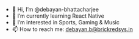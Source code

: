 - 👋 Hi, I’m @debayan-bhattacharjee
- 🌱 I’m currently learning React Native
- 👀 I’m interested in Sports, Gaming & Music
- 📫 How to reach me: debayan.b@brickredsys.in

<!---
debayan-bhattacharjee/debayan-bhattacharjee is a ✨ special ✨ repository because its `README.md` (this file) appears on your GitHub profile.
You can click the Preview link to take a look at your changes.
--->
